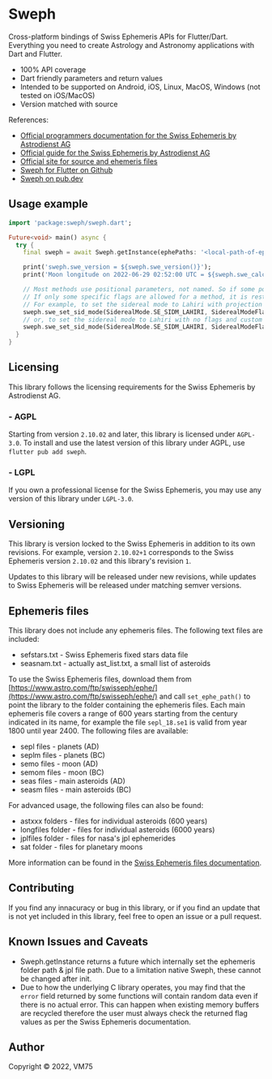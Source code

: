 # Sweph

Cross-platform bindings of Swiss Ephemeris APIs for Flutter/Dart.
Everything you need to create Astrology and Astronomy applications with Dart and Flutter.

* 100% API coverage
* Dart friendly parameters and return values
* Intended to be supported on Android, iOS, Linux, MacOS, Windows (not tested on iOS/MacOS)
* Version matched with source

References:
- [Official programmers documentation for the Swiss Ephemeris by Astrodienst AG](https://www.astro.com/swisseph/swephprg.htm)
- [Official guide for the Swiss Ephemeris by Astrodienst AG](https://www.astro.com/ftp/swisseph/doc/swisseph.htm)
- [Official site for source and ehemeris files](https://www.astro.com/ftp/swisseph/)
- [Sweph for Flutter on Github](https://github.com/vm75/sweph.dart)
- [Sweph on pub.dev](https://pub.dev/packages/sweph)

## Usage example
```dart
import 'package:sweph/sweph.dart';

Future<void> main() async {
  try {
    final sweph = await Sweph.getInstance(ephePaths: '<local-path-of-ephe-files>', jplFile: 'jpl-file-path'); // params are optional

    print('sweph.swe_version = ${sweph.swe_version()}');
    print('Moon longitude on 2022-06-29 02:52:00 UTC = ${sweph.swe_calc_ut(sweph.swe_julday(2022, 6, 29, (2 + 52 / 60), CalendarType.SE_GREG_CAL), HeavenlyBody.SE_MOON, SwephFlag.SEFLG_SWIEPH).longitude}');

    // Most methods use positional parameters, not named. So if some positional parameters take default values, please refer to original documentation
    // If only some specific flags are allowed for a method, it is restricted via the enumerated flags
    // For example, to set the sidereal mode to Lahiri with projection onto solar system plane and custom t0 in UT
    sweph.swe_set_sid_mode(SiderealMode.SE_SIDM_LAHIRI, SiderealModeFlag.SE_SIDBIT_SSY_PLANE, 123.45 /* t0 */);
    // or, to set the sidereal mode to Lahiri with no flags and custom ayan_t0 in UT
    sweph.swe_set_sid_mode(SiderealMode.SE_SIDM_LAHIRI, SiderealModeFlag.SE_SIDBIT_NONE, 0.0 /* t0 */, 987.65 /* ayan_t0 */);
  }
}
```

## Licensing

This library follows the licensing requirements for the Swiss Ephemeris by Astrodienst AG.

### - AGPL

Starting from version `2.10.02` and later, this library is licensed under `AGPL-3.0`.
To install and use the latest version of this library under AGPL, use `flutter pub add sweph`.

### - LGPL

If you own a professional license for the Swiss Ephemeris, you may use any version of this library under `LGPL-3.0`.

## Versioning

This library is version locked to the Swiss Ephemeris in addition to its own revisions. For example, version `2.10.02+1` corresponds to the Swiss Ephemeris version `2.10.02` and this library's revision `1`.

Updates to this library will be released under new revisions, while updates to Swiss Ephemeris will be released under matching semver versions.

## Ephemeris files

This library does not include any ephemeris files. The following text files are included:
* sefstars.txt - Swiss Ephemeris fixed stars data file
* seasnam.txt - actually ast_list.txt, a small list of asteroids

To use the Swiss Ephemeris files, download them from [https://www.astro.com/ftp/swisseph/ephe/](https://www.astro.com/ftp/swisseph/ephe/) and call `set_ephe_path()` to point the library to the folder containing the ephemeris files.
Each main ephemeris file covers a range of 600 years starting from the century indicated in its name, for example the file `sepl_18.se1` is valid from year 1800 until year 2400. The following files are available:

* sepl files - planets (AD)
* seplm files - planets (BC)
* semo files - moon (AD)
* semom files - moon (BC)
* seas files - main asteroids (AD)
* seasm files - main asteroids (BC)

For advanced usage, the following files can also be found:

* astxxx folders - files for individual asteroids (600 years)
* longfiles folder - files for individual asteroids (6000 years)
* jplfiles folder - files for nasa's jpl ephemerides
* sat folder - files for planetary moons

More information can be found in the [Swiss Ephemeris files documentation](https://www.astro.com/ftp/swisseph/doc/swisseph.htm#_Toc58931065).

## Contributing

If you find any innacuracy or bug in this library, or if you find an update that is not yet included in this library, feel free to open an issue or a pull request.

## Known Issues and Caveats

* Sweph.getInstance returns a future which internally set the ephemeris folder path & jpl file path. Due to a limitation native Sweph, these cannot be changed after init.
* Due to how the underlying C library operates, you may find that the `error` field returned by some functions will contain random data even if there is no actual error. This can happen when existing memory buffers are recycled therefore the user must always check the returned flag values as per the Swiss Ephemeris documentation.

## Author

Copyright © 2022, VM75